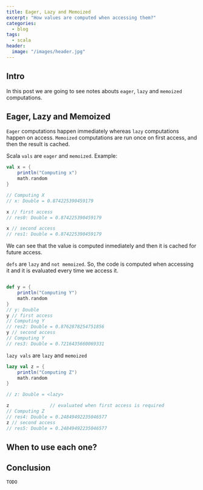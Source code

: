 ```yaml
---
title: Eager, Lazy and Memoized
excerpt: "How values are computed when accessing them?"
categories:
  - blog
tags:
  - scala
header:
  image: "/images/header.jpg"
---
```


## Intro

In this post we are going to see notes abouts `eager`, `lazy` and `memoized` computations.

## Eager, Lazy and Memoized

`Eager` computations happen immediately whereas `lazy` computations happen on access. `Memoized` computations are run once on first access, and then the result is cached.

Scala `vals` are `eager` and `memoized`. Example:

``` scala
val x = {
    println("Computing x")
    math.random
}

// Computing X
// x: Double = 0.874225390459179

x // first access
// res0: Double = 0.874225390459179

x // second access
// res1: Double = 0.874225390459179
```

We can see that the value is computed inmediately and then it is cached for future access.

`defs` are `lazy` and `not memoized`. So, the code is computed when accessing it and it is evaluated every time we access it.

``` scala

def y = {
    println("Computing Y")
    math.random
}
// y: Double
y // first access
// Computing Y
// res2: Double = 0.8762878254751856
y // second access
// Computing Y
// res3: Double = 0.7216435660069331
```

`lazy vals` are `lazy` and `memoized`

``` scala
lazy val z = {
    println("Computing Z")
    math.random
}

// z: Double = <lazy>

z               // evaluated when first access is required
// Computing Z
// res4: Double = 0.24849492235046577
z // second access
// res5: Double = 0.24849492235046577

```

## When to use each one?

## Conclusion

`TODO`

